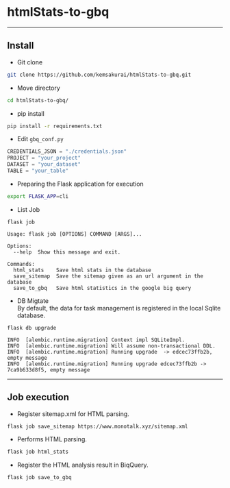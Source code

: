 # htmlStats-to-gbq     


-----------
## Install    

* Git clone   
```bash
git clone https://github.com/kemsakurai/htmlStats-to-gbq.git
```

* Move directory
```bash
cd htmlStats-to-gbq/
```

* pip install   
```bash
pip install -r requirements.txt
```


* Edit `gbq_conf.py`
```python
CREDENTIALS_JSON = "./credentials.json"
PROJECT = "your_project"
DATASET = "your_dataset"
TABLE = "your_table"
```


* Preparing the Flask application for execution   
```bash
export FLASK_APP=cli
```

* List Job    
```console
flask job
```

```console
Usage: flask job [OPTIONS] COMMAND [ARGS]...

Options:
  --help  Show this message and exit.

Commands:
  html_stats    Save html stats in the database
  save_sitemap  Save the sitemap given as an url argument in the database
  save_to_gbq   Save html statistics in the google big query

```


* DB Migtate      
By default, the data for task management is registered in the local Sqlite database.    
```console
flask db upgrade
```

```console
INFO  [alembic.runtime.migration] Context impl SQLiteImpl.
INFO  [alembic.runtime.migration] Will assume non-transactional DDL.
INFO  [alembic.runtime.migration] Running upgrade  -> edcec73ffb2b, empty message
INFO  [alembic.runtime.migration] Running upgrade edcec73ffb2b -> 7ca9b633d8f5, empty message
```

--------------------

## Job execution    

* Register sitemap.xml for HTML parsing.     
```bash
flask job save_sitemap https://www.monotalk.xyz/sitemap.xml
```     

* Performs HTML parsing.     
```bash
flask job html_stats
```    
* Register the HTML analysis result in BiqQuery.     
```bash
flask job save_to_gbq
```

